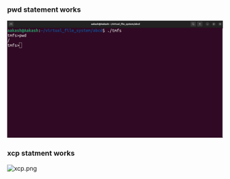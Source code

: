 ### pwd statement works
![pwd.png](https://github.com/Aakash-Tamboli/virtual_file_system/blob/master/assignmentCompleteScreenShot/pwd_works.png)

### xcp statment works
![xcp.png]()
